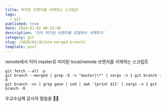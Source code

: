 ```yaml
---
title: 머지된 브랜치를 삭제하는 스크립트
tags:
  - git
published: true
date: 2020-01-02 08:15:56
description: '이미 머지된 브랜치를 로컬에서 삭제하기'
category: git
slug: /2020/01/delete-merged-branch/
template: post
---
```


remote에서 이미 master로 머지된 local/remote 브랜치를 삭제하는 스크립트

```shell
git fetch --all -p
git branch --merged | grep -E -v "master|\*" | xargs -n 1 git branch -d
git branch -vv | grep gone | sed | awk '{print $1}' | xargs -n 1 git branch -D
```

우교수님께 감사의 말씀을 🙇‍♂️
